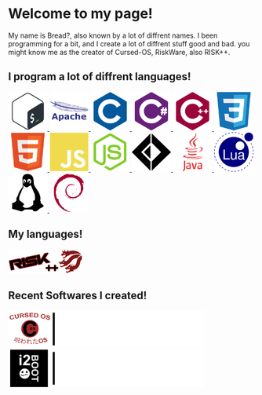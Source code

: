 <h1> Welcome to my page!</h1>
  My name is Bread?, also known by a lot of diffrent names. I been programming for a bit, and I create a lot of diffrent stuff
good and bad. you might know me as the creator of Cursed-OS, RiskWare, also RISK++.
<h2>I program a lot of diffrent languages!</h2>

<div id="badges">
  <a href="bash">
    <img src="https://raw.githubusercontent.com/devicons/devicon/master/icons/bash/bash-original.svg" alt="LinkedIn Badge" width="80" hight="80"/>
  </a>
  <a href="apache">
    <img src="https://raw.githubusercontent.com/devicons/devicon/master/icons/apache/apache-line-wordmark.svg" alt="Youtube Badge" width="80" hight="80"/>
  </a>
  <a href="c">
    <img src="https://raw.githubusercontent.com/devicons/devicon/master/icons/c/c-plain.svg" alt="Twitter Badge" width="80" hight="80"/>
  </a>
   <a href="c#">
    <img src="https://raw.githubusercontent.com/devicons/devicon/master/icons/csharp/csharp-plain.svg" alt="Twitter Badge" width="80" hight="80"/>
  </a>
  <a href="cpp">
    <img src="https://raw.githubusercontent.com/devicons/devicon/master/icons/cplusplus/cplusplus-plain.svg" alt="Twitter Badge" width="80" hight="80"/>
  </a>
  <a href="css">
    <img src="https://raw.githubusercontent.com/devicons/devicon/master/icons/css3/css3-original.svg" alt="Twitter Badge" width="80" hight="80"/>
  </a>
  <a href="html">
    <img src="https://raw.githubusercontent.com/devicons/devicon/master/icons/html5/html5-original.svg" alt="Twitter Badge" width="80" hight="80"/>
  </a>
   <a href="js">
    <img src="https://raw.githubusercontent.com/devicons/devicon/master/icons/javascript/javascript-plain.svg" alt="Twitter Badge" width="80" hight="80"/>
  </a>
  <a href="node">
    <img src="https://raw.githubusercontent.com/devicons/devicon/master/icons/nodejs/nodejs-plain.svg" alt="Twitter Badge" width="80" hight="80"/>
  </a>
  <a href="fsharp">
    <img src="https://raw.githubusercontent.com/devicons/devicon/master/icons/fsharp/fsharp-plain.svg" alt="Twitter Badge" width="80" hight="80"/>
  </a>
   <a href="java">
    <img src="https://raw.githubusercontent.com/devicons/devicon/master/icons/java/java-plain-wordmark.svg" alt="Twitter Badge" width="80" hight="80"/>
  </a>
   </a>
   <a href="lua">
    <img src="https://raw.githubusercontent.com/devicons/devicon/master/icons/lua/lua-plain-wordmark.svg" alt="Twitter Badge" width="80" hight="80"/>
  </a>
   </a>
   <a href="linux">
    <img src="https://raw.githubusercontent.com/devicons/devicon/master/icons/linux/linux-plain.svg" alt="Twitter Badge" width="80" hight="80"/>
  </a>
  <a href="linux2">
    <img src="https://raw.githubusercontent.com/devicons/devicon/master/icons/debian/debian-original.svg" alt="Twitter Badge" width="80" hight="80"/>
  </a>

</div>
<h2>My languages!</h2>

<div id="badges">
  <a href="https://github.com/DaBread-os/risk-plus-plus">
    <img src="https://raw.githubusercontent.com/DaBread-os/breh/main/risk%2B%2B.png" alt="Twitter Badge" width="150" hight="40"/>
  </a>
</div>

<h2>Recent Softwares I created!</h2>
<div id="badges">
  <a href="Cursed-OS">
    <img src="https://raw.githubusercontent.com/DaBread-os/breh/main/cursedos.png" alt="Twitter Badge" width="400" hight="100"/>
  </a>
</div>
<div id="badges">
  <a href="I2boot">
    <img src="https://raw.githubusercontent.com/DaBread-os/breh/main/i2boot.png" alt="Twitter Badge" width="400" hight="100"/>
     
  </a>

  </div>
</div>




